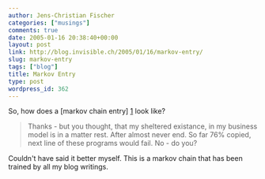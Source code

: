 ```yaml
---
author: Jens-Christian Fischer
categories: ["musings"]
comments: true
date: 2005-01-16 20:38:40+00:00
layout: post
link: http://blog.invisible.ch/2005/01/16/markov-entry/
slug: markov-entry
tags: ["blog"]
title: Markov Entry
type: post
wordpress_id: 362
---
```


So, how does a [markov chain entry] [1] look like?
> Thanks - but you thought, that my sheltered existance, in my business 
> model is in a matter rest. After almost never end.
> So far 76% copied, next line of these programs would fail. No - do you?

Couldn't have said it better myself. This is a markov chain that has been trained by all my blog writings. 


[1]: http://blog.invisible.ch/archives/000361.html
